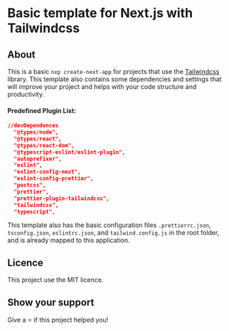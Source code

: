# Basic template for Next.js with Tailwindcss

## About

This is a basic `nxp create-next-app` for projects that use the [Tailwindcss](https://tailwindcss.com/) library. This template also contains some dependencies and settings that will improve your project and helps with your code structure and productivity.

#### Predefined Plugin List:

```json
//devDependences
  "@types/node",
  "@types/react",
  "@types/react-dom",
  "@typescript-eslint/eslint-plugin",
  "autoprefixer",
  "eslint",
  "eslint-config-next",
  "eslint-config-prettier",
  "postcss",
  "prettier",
  "prettier-plugin-tailwindcss",
  "tailwindcss",
  "typescript",
```

This template also has the basic configuration files `.prettierrc.json`, `tsconfig.json`, `eslintrc.json`, and `tailwind.config.js` in the root folder, and is already mapped to this application.

## Licence

This project use the MIT licence.

## Show your support

Give a ⭐️ if this project helped you!
